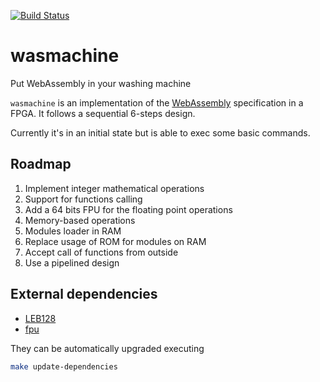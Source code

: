 [![Build Status](https://travis-ci.org/piranna/wasmachine.svg?branch=master)](https://travis-ci.org/piranna/wasmachine)

# wasmachine
Put WebAssembly in your washing machine

`wasmachine` is an implementation of the [WebAssembly](http://webassembly.org) specification in a FPGA.
It follows a sequential 6-steps design.

Currently it's in an initial state but is able to exec some basic commands.

## Roadmap
1. Implement integer mathematical operations
2. Support for functions calling
3. Add a 64 bits FPU for the floating point operations
4. Memory-based operations
5. Modules loader in RAM
6. Replace usage of ROM for modules on RAM
7. Accept call of functions from outside
8. Use a pipelined design

## External dependencies

- [LEB128](https://github.com/piranna/LEB128)
- [fpu](https://github.com/dawsonjon/fpu)

They can be automatically upgraded executing

```sh
make update-dependencies
```
